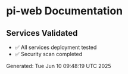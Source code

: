 # pi-web Documentation

## Services Validated
- ✅ All services deployment tested
- ✅ Security scan completed

Generated: Tue Jun 10 09:48:19 UTC 2025
